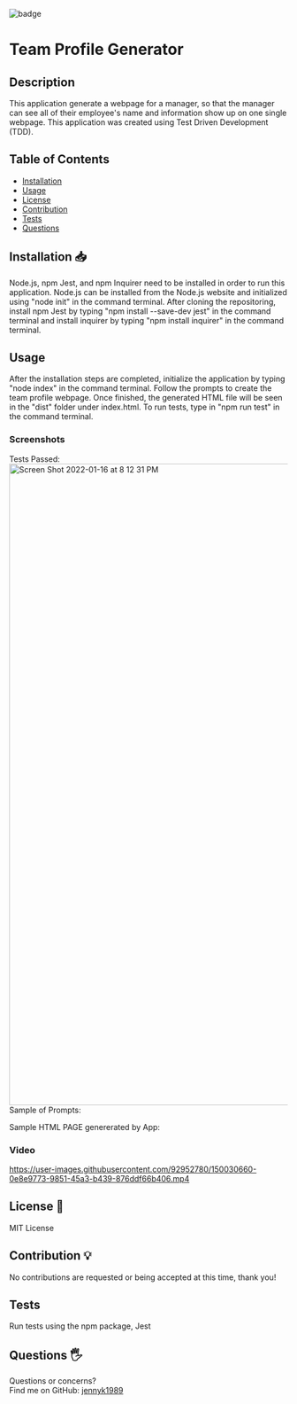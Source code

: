 ![badge](https://img.shields.io/badge/License-MIT-blue)

# Team Profile Generator
## Description
This application generate a webpage for a manager, so that the manager can 
see all of their employee's name and information show up on one single webpage.
This application was created using Test Driven Development (TDD).
## Table of Contents
* [Installation](#Installation)
* [Usage](#Usage)
* [License](#License)
* [Contribution](#Contribution)
* [Tests](#Tests)
* [Questions](#Questions)
## Installation 📥
Node.js, npm Jest, and npm Inquirer need to be installed in order to run this application. 
Node.js can be installed from the Node.js website and initialized using "node init" in the 
command terminal. After cloning the repositoring, install npm Jest by typing "npm install --save-dev jest"
in the command terminal and install inquirer by typing "npm install inquirer" in the command terminal.
## Usage
After the installation steps are completed, initialize the application by typing "node index" in the 
command terminal. Follow the prompts to create the team profile webpage. Once finished, the generated HTML
file will be seen in the "dist" folder under index.html.
To run tests, type in "npm run test" in the command terminal. 
### Screenshots
Tests Passed:
<img width="1158" alt="Screen Shot 2022-01-16 at 8 12 31 PM" src="https://user-images.githubusercontent.com/92952780/149695968-eb11c196-e389-4816-993d-58802533b6e2.png">
Sample of Prompts:

Sample HTML PAGE genererated by App:

### Video
https://user-images.githubusercontent.com/92952780/150030660-0e8e9773-9851-45a3-b439-876ddf66b406.mp4
## License 📃
MIT License
## Contribution 💡
No contributions are requested or being accepted at this time, thank you!
## Tests
Run tests using the npm package, Jest
## Questions 🖐️
Questions or concerns? </br>
Find me on GitHub: [jennyk1989](https://github.com/jennyk1989)
 
